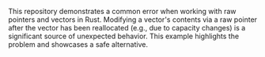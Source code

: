 This repository demonstrates a common error when working with raw pointers and vectors in Rust. Modifying a vector's contents via a raw pointer after the vector has been reallocated (e.g., due to capacity changes) is a significant source of unexpected behavior. This example highlights the problem and showcases a safe alternative.